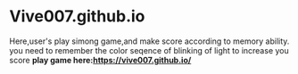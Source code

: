# Vive007.github.io
Here,user's play simong game,and make score according to memory ability.
you need to remember the color seqence of blinking of light to increase you score
**play game here:https://vive007.github.io/**
